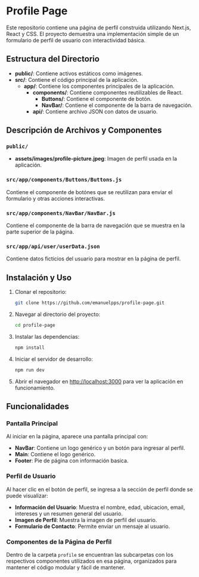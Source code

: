 # Profile Page

Este repositorio contiene una página de perfil construida utilizando Next.js, React y CSS. El proyecto demuestra una implementación simple de un formulario de perfil de usuario con interactividad básica.

## Estructura del Directorio

- **public/**: Contiene activos estáticos como imágenes.
- **src/**: Contiene el código principal de la aplicación.
  - **app/**: Contiene los componentes principales de la aplicación.
    - **components/**: Contiene componentes reutilizables de React.
      - **Buttons/**: Contiene el componente de botón.
      - **NavBar/**: Contiene el componente de la barra de navegación.
    - **api/**: Contiene archivo JSON con datos de usuario.

## Descripción de Archivos y Componentes

### `public/`

- **assets/images/profile-picture.jpeg**: Imagen de perfil usada en la aplicación.

### `src/app/components/Buttons/Buttons.js`

Contiene el componente de botónes que se reutilizan para enviar el formulario y otras acciones interactivas.

### `src/app/components/NavBar/NavBar.js`

Contiene el componente de la barra de navegación que se muestra en la parte superior de la página.

### `src/app/api/user/userData.json`

Contiene datos ficticios del usuario para mostrar en la página de perfil.



## Instalación y Uso

1. Clonar el repositorio:
    ```sh
    git clone https://github.com/emanuelpps/profile-page.git
    ```

2. Navegar al directorio del proyecto:
    ```sh
    cd profile-page
    ```

3. Instalar las dependencias:
    ```sh
    npm install
    ```

4. Iniciar el servidor de desarrollo:
    ```sh
    npm run dev
    ```

5. Abrir el navegador en [http://localhost:3000](http://localhost:3000) para ver la aplicación en funcionamiento.

## Funcionalidades

### Pantalla Principal

Al iniciar en la página, aparece una pantalla principal con:
- **NavBar**: Contiene un logo genérico y un botón para ingresar al perfil.
- **Main**: Contiene el logo genérico.
- **Footer**: Pie de página con información basica.

### Perfil de Usuario

Al hacer clic en el botón de perfil, se ingresa a la sección de perfil donde se puede visualizar:
- **Información del Usuario**: Muestra el nombre, edad, ubicacion, email, intereses y un resumen general del usuario.
- **Imagen de Perfil**: Muestra la imagen de perfil del usuario.
- **Formulario de Contacto**: Permite enviar un mensaje al usuario.

### Componentes de la Página de Perfil

Dentro de la carpeta `profile` se encuentran las subcarpetas con los respectivos componentes utilizados en esa página, organizados para mantener el código modular y fácil de mantener.
